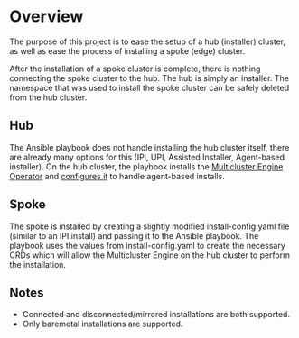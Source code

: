 # Overview
The purpose of this project is to ease the setup of a hub (installer) cluster, as well as ease the process of installing a spoke (edge) cluster.

After the installation of a spoke cluster is complete, there is nothing connecting the spoke cluster to the hub. The hub is simply an installer. The namespace that was used to install the spoke cluster can be safely deleted from the hub cluster.

## Hub
The Ansible playbook does not handle installing the hub cluster itself, there are already many options for this (IPI, UPI, Assisted Installer, Agent-based installer). On the hub cluster, the playbook installs the [Multicluster Engine Operator](https://access.redhat.com/documentation/en-us/red_hat_advanced_cluster_management_for_kubernetes/2.6/html-single/multicluster_engine/index) and [configures it](https://github.com/openshift/assisted-service/tree/master/docs/hive-integration) to handle agent-based installs.

## Spoke
The spoke is installed by creating a slightly modified install-config.yaml file (similar to an IPI install) and passing it to the Ansible playbook. The playbook uses the values from install-config.yaml to create the necessary CRDs which will allow the Multicluster Engine on the hub cluster to perform the installation.

## Notes
* Connected and disconnected/mirrored installations are both supported.
* Only baremetal installations are supported.
